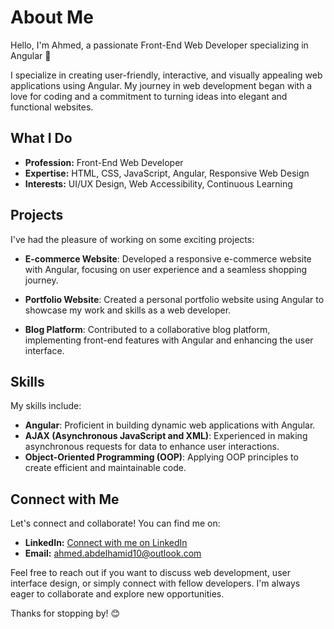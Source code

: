 # About Me

Hello, I'm Ahmed, a passionate Front-End Web Developer specializing in Angular 👋

I specialize in creating user-friendly, interactive, and visually appealing web applications using Angular. My journey in web development began with a love for coding and a commitment to turning ideas into elegant and functional websites.

## What I Do

- **Profession:** Front-End Web Developer
- **Expertise:** HTML, CSS, JavaScript, Angular, Responsive Web Design
- **Interests:** UI/UX Design, Web Accessibility, Continuous Learning

## Projects

I've had the pleasure of working on some exciting projects:

- **E-commerce Website**: Developed a responsive e-commerce website with Angular, focusing on user experience and a seamless shopping journey.

- **Portfolio Website**: Created a personal portfolio website using Angular to showcase my work and skills as a web developer.

- **Blog Platform**: Contributed to a collaborative blog platform, implementing front-end features with Angular and enhancing the user interface.

## Skills

My skills include:

- **Angular**: Proficient in building dynamic web applications with Angular.
- **AJAX (Asynchronous JavaScript and XML)**: Experienced in making asynchronous requests for data to enhance user interactions.
- **Object-Oriented Programming (OOP)**: Applying OOP principles to create efficient and maintainable code.

## Connect with Me

Let's connect and collaborate! You can find me on:

- **LinkedIn:** [Connect with me on LinkedIn](https://www.linkedin.com/in/ahmedsoftwaredev/)
- **Email:** ahmed.abdelhamid10@outlook.com

Feel free to reach out if you want to discuss web development, user interface design, or simply connect with fellow developers. I'm always eager to collaborate and explore new opportunities.

Thanks for stopping by! 😊
